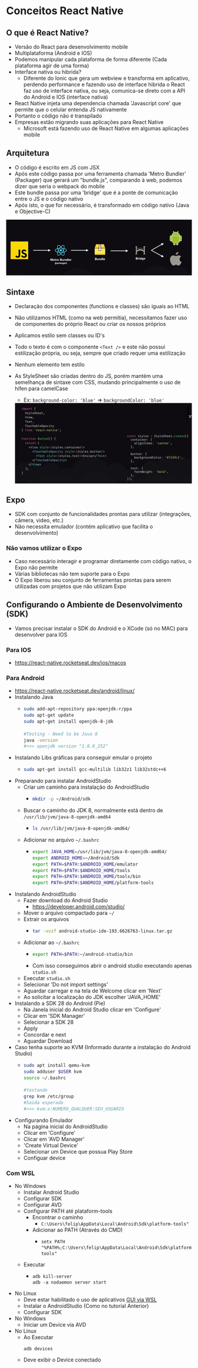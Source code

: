 # Conceitos React Native

## O que é React Native?

- Versão do React para desenvolvimento mobile
- Multiplataforma (Android e IOS)
- Podemos manipular cada plataforma de forma diferente (Cada plataforma agir de uma forma)
- Interface nativa ou hibrida?
  - Diferente do Ionic que gera um webview e transforma em aplicativo, perdendo performance e fazendo uso de interface hibrida o React faz uso de interface nativa, ou seja, comunica-se direto com a API do Android e IOS (interface nativa)
- React Native injeta uma dependencia chamada 'Javascript core' que permite que o celular entenda JS nativamente
- Portanto o código não é transpilado
- Empresas estão migrando suas aplicações para React Native
  - Microsoft está fazendo uso de React Native em algumas aplicações mobile

## Arquitetura

- O código é escrito em JS com JSX
- Após este código passa por uma ferramenta chamada 'Metro Bundler' (Packager) que gerará um "bundle.js", comparando à web, podemos dizer que seria o webpack do mobile
- Este bundle passa por uma 'bridge' que é a ponte de comunicação entre o JS e o código nativo
- Após isto, o que for necessário, é transformado em código nativo (Java e Objective-C)
<img src="Assets/arq-react-native.png">

## Sintaxe

- Declaração dos componentes (functions e classes) são iguais ao HTML
- Não utilizamos HTML (como na web permitia), necessitamos fazer uso de componentes do próprio React ou criar os nossos próprios
- Aplicamos estilo sem classes ou ID's
- Todo o texto é com o componente `<Text />` e este não possui estilização própria, ou seja, sempre que criado requer uma estilização
- Nenhum elemento tem estilo
- As StyleSheet são criadas dentro do JS, porém mantém uma semelhança de sintaxe com CSS, mudando principalmente o uso de hífen para camelCase 
  - Ex: `background-color: 'blue'` => `backgroundColor: 'blue'` 
     
   <img src="Assets/rn-example.png">

## Expo

- SDK com conjunto de funcionalidades prontas para utilizar (integrações, câmera, video, etc.)
- Não necessita emulador (contém aplicativo que facilita o desenvolvimento)

### Não vamos utilizar o Expo

- Caso necessário interagir e programar diretamente com código nativo, o Expo não permite
- Várias bibliotecas não tem suporte para o Expo
- O Expo liberou seu conjunto de ferramentas prontas para serem utilizadas com projetos que não utilizam Expo

## Configurando o Ambiente de Desenvolvimento (SDK)

- Vamos precisar instalar o SDK do Android e o XCode (só no MAC) para desenvolver para IOS
### Para IOS
- https://react-native.rocketseat.dev/ios/macos
### Para Android
- https://react-native.rocketseat.dev/android/linux/
- Instalando Java
  - ```bash
    sudo add-apt-repository ppa:openjdk-r/ppa
    sudo apt-get update
    sudo apt-get install openjdk-8-jdk
    
    #Testing - Need to be Java 8
    java -version
    #>>> openjdk version "1.8.0_252"
    ```
- Instalando Libs gráficas para conseguir emular o projeto
  - ```bash
    sudo apt-get install gcc-multilib lib32z1 lib32stdc++6
    ```
- Preparando para instalar AndroidStudio
  - Criar um caminho para instalação do AndroidStudio
    - ```bash
      mkdir -p ~/Android/sdk
      ```
  - Buscar o caminho do JDK 8, normalmente está dentro de `/usr/lib/jvm/java-8-openjdk-amd64`
    - ```bash
      ls /usr/lib/jvm/java-8-openjdk-amd64/
      ```
  - Adicionar no arquivo `~/.bashrc`
    - ```bash
      export JAVA_HOME=/usr/lib/jvm/java-8-openjdk-amd64/
      export ANDROID_HOME=~/Android/Sdk
      export PATH=$PATH:$ANDROID_HOME/emulator
      export PATH=$PATH:$ANDROID_HOME/tools
      export PATH=$PATH:$ANDROID_HOME/tools/bin
      export PATH=$PATH:$ANDROID_HOME/platform-tools
      ```
- Instalando AndroidStudio
  - Fazer download do Android Studio 
    - https://developer.android.com/studio/
  - Mover o arquivo compactado para `~/`
  - Extrair os arquivos
    - ```bash
      tar -xvzf android-studio-ide-193.6626763-linux.tar.gz
      ```
  - Adicionar ao `~/.bashrc`
    - ```bash
      export PATH=$PATH:~/android-studio/bin
      ```
    - Com isso conseguimos abrir o android studio executando apenas `studio.sh`
  - Executar `studio.sh`
  - Selecionar 'Do not import settings'
  - Aguardar carregar e na tela de Welcome clicar em 'Next'
  - Ao solicitar a localização do JDK escolher 'JAVA_HOME'
- Instalando a SDK 28 do Android (Pie)
  - Na Janela inicial do Android Studio clicar em 'Configure'
  - Clicar em 'SDK Manager'
  - Selecionar a SDK 28
  - Apply
  - Concordar e next
  - Aguardar Download
- Caso tenha suporte ao KVM (Informado durante a instalação do Android Studio)
  - ```bash
    sudo apt install qemu-kvm
    sudo adduser $USER kvm
    source ~/.bashrc

    #testando
    grep kvm /etc/group
    #Saida esperada
    #>>> kvm:x:NUMERO_QUALQUER:SEU_USUARIO
    ```
- Configurando Emulador
  - Na página inicial do AndroidStudio
  - Clicar em 'Configure'
  - Clicar em 'AVD Manager'
  - 'Create Virtual Device'
  - Selecionar um Device que possua Play Store
  - Configuar device

### Com WSL 

- No Windows
  - Instalar Android Studio
  - Configurar SDK
  - Configurar AVD
  - Configurar PATH até plataform-tools
    - Encontrar o caminho
      - `C:\Users\felip\AppData\Local\Android\Sdk\platform-tools"`
    - Adicionar ao PATH (Através do CMD)
      - ```
        setx PATH "%PATH%;C:\Users\felip\AppData\Local\Android\Sdk\platform-tools"
        ```
  - Executar
    - ```
      adb kill-server
      adb -a nodaemon server start
      ```
- No Linux
  - Deve estar habilitado o uso de aplicativos [GUI via WSL](https://github.com/FelippeChemello/GoStack/blob/master/Anotacoes/Use%20GUI%20in%20WSL.md)
  - Instalar o AndroidStudio (Como no tutorial Anterior)
  - Configurar SDK
- No Windows
  - Iniciar um Device via AVD
- No Linux
  - Ao Executar 
    ```
    adb devices
    ```
  - Deve exibir o Device conectado
